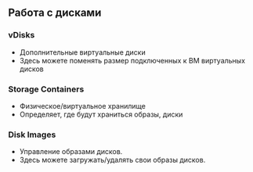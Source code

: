 ## Работа с дисками

### vDisks

- Дополнительные виртуальные диски  
- Здесь можете поменять размер подключенных к ВМ виртуальных дисков

### Storage Containers

- Физическое/виртуальное хранилище  
- Определяет, где будут храниться образы, диски

### Disk Images

- Управление образами дисков.  
- Здесь можете загружать/удалять свои образы дисков.
